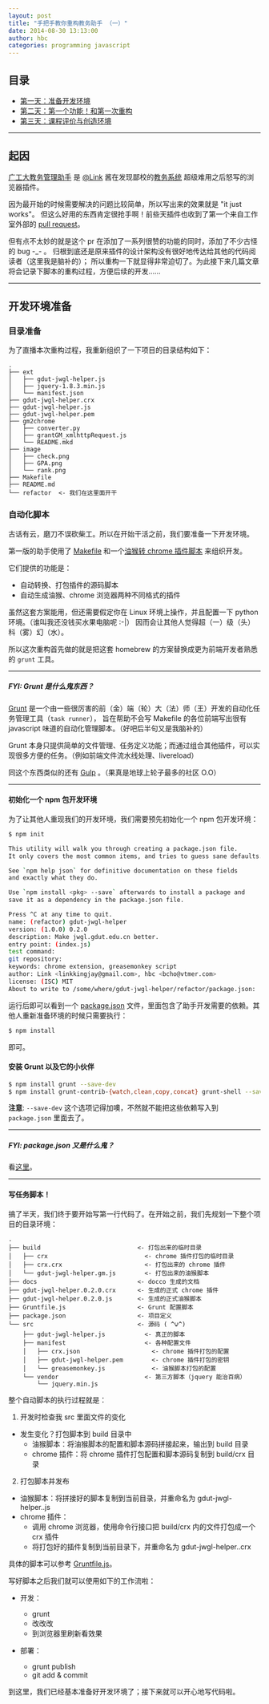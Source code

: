 ```yaml
---
layout: post
title: "手把手教你重构教务助手 （一）"
date: 2014-08-30 13:13:00
author: hbc
categories: programming javascript
---
```


## 目录

- [第一天：准备开发环境](http://developer.vtmer.com/2014/08/refactor-gdut-jwgl-helper-p1.html)
- [第二天：第一个功能！和第一次重构](http://developer.vtmer.com/2014/09/refactor-gdut-jwgl-helper-p2.html)
- [第三天：课程评价与创造环境](http://developer.vtmer.com/2014/09/refactor-gdut-jwgl-helper-p3.html)


-------------------------------------

## 起因


[广工大教务管理助手](http://projects.vtmer.com/gdut-jwgl-helper/) 是 [@Link](https://github.com/linkkingjay) 酱在发现鄙校的[教务系统](http://jwgl.gdut.edu.cn) 超级难用之后怒写的浏览器插件。


因为最开始的时候需要解决的问题比较简单，所以写出来的效果就是 "it just works"。
但这么好用的东西肯定很抢手啊！前些天插件也收到了第一个来自工作室外部的 [pull request](https://github.com/vtmer/gdut-jwgl-helper/pull/17)。


但有点不太妙的就是这个 pr 在添加了一系列很赞的功能的同时，添加了不少古怪的 bug -\_- 。
归根到底还是原来插件的设计架构没有很好地传达给其他的代码阅读者（这里我是脑补的）；
所以重构一下就显得非常迫切了。为此接下来几篇文章将会记录下脚本的重构过程，方便后续的开发……


----------------------------------


## 开发环境准备


### 目录准备

为了直播本次重构过程，我重新组织了一下项目的目录结构如下：

```
.
├── ext
│   ├── gdut-jwgl-helper.js
│   ├── jquery-1.8.3.min.js
│   └── manifest.json
├── gdut-jwgl-helper.crx
├── gdut-jwgl-helper.js
├── gdut-jwgl-helper.pem
├── gm2chrome
│   ├── converter.py
│   ├── grantGM_xmlhttpRequest.js
│   └── README.mkd
├── image
│   ├── check.png
│   ├── GPA.png
│   └── rank.png
├── Makefile
├── README.md
└── refactor  <- 我们在这里面开干
```


### 自动化脚本


古话有云，磨刀不误砍柴工。所以在开始干活之前，我们要准备一下开发环境。

第一版的助手使用了 [Makefile](https://github.com/vtmer/gdut-jwgl-helper/blob/cbc7f365437156a9c5fb26c1648a28c3c17794e0/Makefile) 和一个[油猴转 chrome 插件脚本](https://github.com/bcho/gm2chrome) 来组织开发。

它们提供的功能是：

- 自动转换、打包插件的源码脚本
- 自动生成油猴、chrome 浏览器两种不同格式的插件


虽然这套方案能用，但还需要假定你在 Linux 环境上操作，并且配置一下 python 环境。（谁叫我还没钱买水果电脑呢 :-|）
因而会让其他人觉得超（一）级（头）科（雾）幻（水）。


所以这次重构首先做的就是把这套 homebrew 的方案替换成更为前端开发者熟悉的 `grunt` 工具。

----------------------------------

##### FYI: Grunt 是什么鬼东西？

[Grunt](http://gruntjs.com/) 是一个由一些很厉害的前（金）端（轮）大（法）师（王）开发的自动化任务管理工具（`task runner`），
旨在帮助不会写 Makefile 的各位前端写出很有 javascript 味道的自动化管理脚本。（好吧后半句又是我脑补的）


Grunt 本身只提供简单的文件管理、任务定义功能；而通过组合其他插件，可以实现很多方便的任务。（例如前端文件流水线处理、livereload）


同这个东西类似的还有 [Gulp](http://gulpjs.com/) 。（果真是地球上轮子最多的社区 O.O）

----------------------------------

#### 初始化一个 npm 包开发环境

为了让其他人重现我们的开发环境，我们需要预先初始化一个 npm 包开发环境：

```bash
$ npm init

This utility will walk you through creating a package.json file.
It only covers the most common items, and tries to guess sane defaults.

See `npm help json` for definitive documentation on these fields
and exactly what they do.

Use `npm install <pkg> --save` afterwards to install a package and
save it as a dependency in the package.json file.

Press ^C at any time to quit.
name: (refactor) gdut-jwgl-helper
version: (1.0.0) 0.2.0
description: Make jwgl.gdut.edu.cn better.
entry point: (index.js) 
test command: 
git repository: 
keywords: chrome extension, greasemonkey script
author: Link <linkkingjay@gmail.com>, hbc <bcho@vtmer.com>
license: (ISC) MIT
About to write to /some/where/gdut-jwgl-helper/refactor/package.json:
```

运行后即可以看到一个 [package.json](https://github.com/vtmer/gdut-jwgl-helper/blob/4c17c560124cacc56eef6d973d4ebdd2b84f6769/refactor/package.json) 文件，里面包含了助手开发需要的依赖。其他人重新准备环境的时候只需要执行：

```bash
$ npm install
```

即可。


#### 安装 Grunt 以及它的小伙伴

```bash
$ npm install grunt --save-dev
$ npm install grunt-contrib-{watch,clean,copy,concat} grunt-shell --save-dev
```

**注意**: `--save-dev` 这个选项记得加噢，不然就不能把这些依赖写入到 `package.json` 里面去了。

----------------------------------

##### FYI: package.json 又是什么鬼？

看[这里](https://www.npmjs.org/doc/files/package.json.html)。

----------------------------------

#### 写任务脚本！

搞了半天，我们终于要开始写第一行代码了。在开始之前，我们先规划一下整个项目的目录环境：

```
.
├── build                           <- 打包出来的临时目录
│   ├── crx                           <- chrome 插件打包的临时目录
│   ├── crx.crx                       <- 打包出来的 chrome 插件
│   └── gdut-jwgl-helper.gm.js        <- 打包出来的油猴脚本
├── docs                            <- docco 生成的文档
├── gdut-jwgl-helper.0.2.0.crx      <- 生成的正式 chrome 插件
├── gdut-jwgl-helper.0.2.0.js       <- 生成的正式油猴脚本
├── Gruntfile.js                    <- Grunt 配置脚本
├── package.json                    <- 项目定义
└── src                             <- 源码 ( ^ิ౪^ิ)
    ├── gdut-jwgl-helper.js           <- 真正的脚本
    ├── manifest                      <- 各种配置文件
    │   ├── crx.json                    <- chrome 插件打包的配置
    │   ├── gdut-jwgl-helper.pem        <- chrome 插件打包的密钥
    │   └── greasemonkey.js             <- 油猴脚本打包的配置
    └── vendor                        <- 第三方脚本（jquery 能治百病）
        └── jquery.min.js
```

整个自动脚本的执行过程就是：

1. 开发时检查我 src 里面文件的变化
  - 发生变化？打包脚本到 build 目录中
    * 油猴脚本：将油猴脚本的配置和脚本源码拼接起来，输出到 build 目录
    * chrome 插件：将 chrome 插件打包配置和脚本源码复制到 build/crx 目录

2. 打包脚本并发布
  - 油猴脚本：将拼接好的脚本复制到当前目录，并重命名为 gdut-jwgl-helper.<version>.js
  - chrome 插件：
    * 调用 chrome 浏览器，使用命令行接口把 build/crx 内的文件打包成一个 crx 插件
    * 将打包好的插件复制到当前目录下，并重命名为 gdut-jwgl-helper.<version>.crx


具体的脚本可以参考 [Gruntfile.js](https://github.com/vtmer/gdut-jwgl-helper/blob/4c17c560124cacc56eef6d973d4ebdd2b84f6769/refactor/Gruntfile.js)。

写好脚本之后我们就可以使用如下的工作流啦：

* 开发：
  - grunt
  - 改改改
  - 到浏览器里刷新看效果

* 部署：
  - grunt publish
  - git add & commit


到这里，我们已经基本准备好开发环境了；接下来就可以开心地写代码啦。
